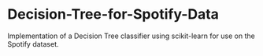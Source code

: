 # Decision-Tree-for-Spotify-Data
Implementation of a Decision Tree classifier using scikit-learn for use on the Spotify dataset.
